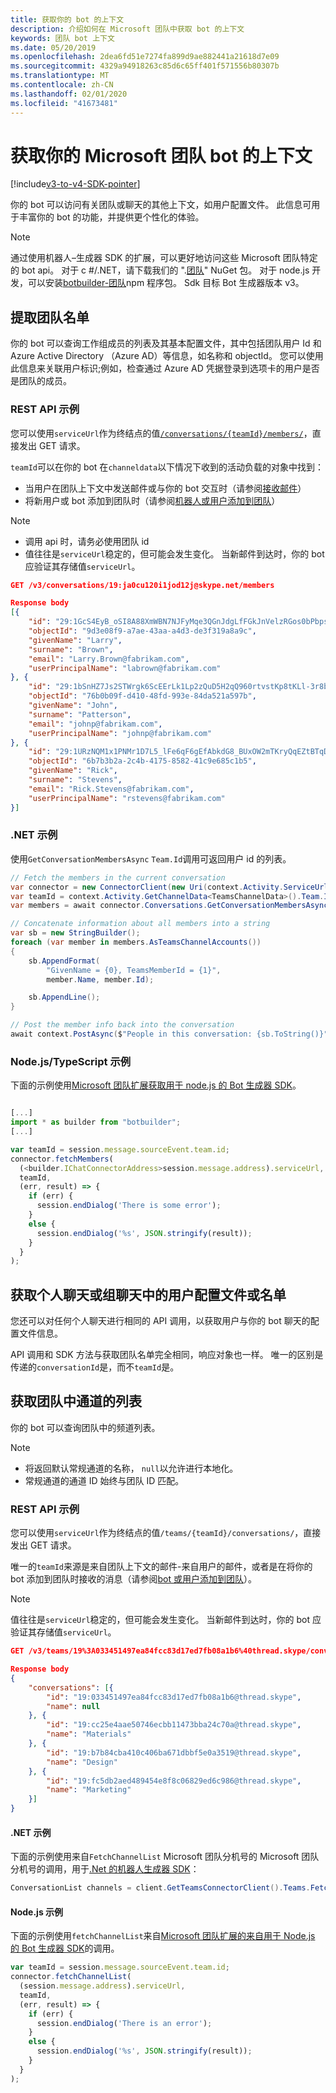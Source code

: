 ```yaml
---
title: 获取你的 bot 的上下文
description: 介绍如何在 Microsoft 团队中获取 bot 的上下文
keywords: 团队 bot 上下文
ms.date: 05/20/2019
ms.openlocfilehash: 2dea6fd51e7274fa899d9ae882441a21618d7e09
ms.sourcegitcommit: 4329a94918263c85d6c65ff401f571556b80307b
ms.translationtype: MT
ms.contentlocale: zh-CN
ms.lasthandoff: 02/01/2020
ms.locfileid: "41673481"
---
```

# <a name="get-context-for-your-microsoft-teams-bot"></a>获取你的 Microsoft 团队 bot 的上下文

[!include[v3-to-v4-SDK-pointer](~/includes/v3-to-v4-pointer-bots.md)]

你的 bot 可以访问有关团队或聊天的其他上下文，如用户配置文件。 此信息可用于丰富你的 bot 的功能，并提供更个性化的体验。

> [!NOTE]
> 通过使用机器人&ndash;生成器 SDK 的扩展，可以更好地访问这些 Microsoft 团队特定的 bot api。 对于 c #/.NET，请下载我们的 ".[团队](https://www.nuget.org/packages/Microsoft.Bot.Connector.Teams)" NuGet 包。 对于 node.js 开发，可以安装[botbuilder-团队](https://www.npmjs.com/package/botbuilder-teams)npm 程序包。 Sdk 目标 Bot 生成器版本 v3。

## <a name="fetching-the-team-roster"></a>提取团队名单

你的 bot 可以查询工作组成员的列表及其基本配置文件，其中包括团队用户 Id 和 Azure Active Directory （Azure AD）等信息，如名称和 objectId。 您可以使用此信息来关联用户标识;例如，检查通过 Azure AD 凭据登录到选项卡的用户是否是团队的成员。

### <a name="rest-api-example"></a>REST API 示例

您可以使用`serviceUrl`作为终结点的值[`/conversations/{teamId}/members/`](/bot-framework/rest-api/bot-framework-rest-connector-api-reference#get-conversation-members)，直接发出 GET 请求。

`teamId`可以在你的 bot 在`channeldata`以下情况下收到的活动负载的对象中找到：
* 当用户在团队上下文中发送邮件或与你的 bot 交互时（请参阅[接收邮件](~/resources/bot-v3/bot-conversations/bots-conversations.md#receiving-messages)）
* 将新用户或 bot 添加到团队时（请参阅[机器人或用户添加到团队](~/resources/bot-v3/bots-notifications.md#bot-or-user-added-to-a-team)）

> [!NOTE]
>* 调用 api 时，请务必使用团队 id
>* 值往往是`serviceUrl`稳定的，但可能会发生变化。 当新邮件到达时，你的 bot 应验证其存储值`serviceUrl`。

```json
GET /v3/conversations/19:ja0cu120i1jod12j@skype.net/members

Response body
[{
    "id": "29:1GcS4EyB_oSI8A88XmWBN7NJFyMqe3QGnJdgLfFGkJnVelzRGos0bPbpsfJjcbAD22bmKc4GMbrY2g4JDrrA8vM06X1-cHHle4zOE6U4ttcc",
    "objectId": "9d3e08f9-a7ae-43aa-a4d3-de3f319a8a9c",
    "givenName": "Larry",
    "surname": "Brown",
    "email": "Larry.Brown@fabrikam.com",
    "userPrincipalName": "labrown@fabrikam.com"
}, {
    "id": "29:1bSnHZ7Js2STWrgk6ScEErLk1Lp2zQuD5H2qQ960rtvstKp8tKLl-3r8b6DoW0QxZimuTxk_kupZ1DBMpvIQQUAZL-PNj0EORDvRZXy8kvWk",
    "objectId": "76b0b09f-d410-48fd-993e-84da521a597b",
    "givenName": "John",
    "surname": "Patterson",
    "email": "johnp@fabrikam.com",
    "userPrincipalName": "johnp@fabrikam.com"
}, {
    "id": "29:1URzNQM1x1PNMr1D7L5_lFe6qF6gEfAbkdG8_BUxOW2mTKryQqEZtBTqDt10-MghkzjYDuUj4KG6nvg5lFAyjOLiGJ4jzhb99WrnI7XKriCs",
    "objectId": "6b7b3b2a-2c4b-4175-8582-41c9e685c1b5",
    "givenName": "Rick",
    "surname": "Stevens",
    "email": "Rick.Stevens@fabrikam.com",
    "userPrincipalName": "rstevens@fabrikam.com"
}]
```

### <a name="net-example"></a>.NET 示例

使用`GetConversationMembersAsync` `Team.Id`调用可返回用户 id 的列表。

```csharp
// Fetch the members in the current conversation
var connector = new ConnectorClient(new Uri(context.Activity.ServiceUrl));
var teamId = context.Activity.GetChannelData<TeamsChannelData>().Team.Id;
var members = await connector.Conversations.GetConversationMembersAsync(teamId);

// Concatenate information about all members into a string
var sb = new StringBuilder();
foreach (var member in members.AsTeamsChannelAccounts())
{
    sb.AppendFormat(
        "GivenName = {0}, TeamsMemberId = {1}",
        member.Name, member.Id);

    sb.AppendLine();
}

// Post the member info back into the conversation
await context.PostAsync($"People in this conversation: {sb.ToString()}");
```

### <a name="nodejstypescript-example"></a>Node.js/TypeScript 示例

下面的示例使用[Microsoft 团队扩展获取用于 node.js 的 Bot 生成器 SDK](https://www.npmjs.com/package/botbuilder-teams)。

```typescript

[...]
import * as builder from "botbuilder";
[...]

var teamId = session.message.sourceEvent.team.id;
connector.fetchMembers(
  (<builder.IChatConnectorAddress>session.message.address).serviceUrl,
  teamId,
  (err, result) => {
    if (err) {
      session.endDialog('There is some error');
    }
    else {
      session.endDialog('%s', JSON.stringify(result));
    }
  }
);
```

## <a name="fetching-user-profile-or-roster-in-personal-or-group-chat"></a>获取个人聊天或组聊天中的用户配置文件或名单

您还可以对任何个人聊天进行相同的 API 调用，以获取用户与你的 bot 聊天的配置文件信息。

API 调用和 SDK 方法与获取团队名单完全相同，响应对象也一样。 唯一的区别是传递的`conversationId`是，而不`teamId`是。

## <a name="fetching-the-list-of-channels-in-a-team"></a>获取团队中通道的列表

你的 bot 可以查询团队中的频道列表。

> [!NOTE]
>
>* 将返回默认常规通道的名称， `null`以允许进行本地化。
>* 常规通道的通道 ID 始终与团队 ID 匹配。

### <a name="rest-api-example"></a>REST API 示例

您可以使用`serviceUrl`作为终结点的值`/teams/{teamId}/conversations/`，直接发出 GET 请求。

唯一的`teamId`来源是来自团队上下文的邮件-来自用户的邮件，或者是在将你的 bot 添加到团队时接收的消息（请参阅[bot 或用户添加到团队](~/resources/bot-v3/bots-notifications.md#team-member-or-bot-addition)）。

> [!NOTE]
> 值往往是`serviceUrl`稳定的，但可能会发生变化。 当新邮件到达时，你的 bot 应验证其存储值`serviceUrl`。

```json
GET /v3/teams/19%3A033451497ea84fcc83d17ed7fb08a1b6%40thread.skype/conversations

Response body
{
    "conversations": [{
        "id": "19:033451497ea84fcc83d17ed7fb08a1b6@thread.skype",
        "name": null
    }, {
        "id": "19:cc25e4aae50746ecbb11473bba24c70a@thread.skype",
        "name": "Materials"
    }, {
        "id": "19:b7b84cba410c406ba671dbbf5e0a3519@thread.skype",
        "name": "Design"
    }, {
        "id": "19:fc5db2aed489454e8f8c06829ed6c986@thread.skype",
        "name": "Marketing"
    }]
}
```

#### <a name="net-example"></a>.NET 示例

下面的示例使用来自`FetchChannelList` Microsoft 团队分机号的 Microsoft 团队分机号的调用，用于[.Net 的机器人生成器 SDK](https://www.nuget.org/packages/Microsoft.Bot.Connector.Teams)：

```csharp
ConversationList channels = client.GetTeamsConnectorClient().Teams.FetchChannelList(activity.GetChannelData<TeamsChannelData>().Team.Id);
```

#### <a name="nodejs-example"></a>Node.js 示例

下面的示例使用`fetchChannelList`来自[Microsoft 团队扩展的来自用于 Node.js 的 Bot 生成器 SDK](https://www.npmjs.com/package/botbuilder-teams)的调用。

```javascript
var teamId = session.message.sourceEvent.team.id;
connector.fetchChannelList(
  (session.message.address).serviceUrl,
  teamId,
  (err, result) => {
    if (err) {
      session.endDialog('There is an error');
    }
    else {
      session.endDialog('%s', JSON.stringify(result));
    }
  }
);
```
